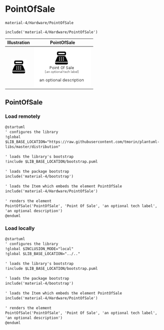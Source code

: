 # PointOfSale


```text
material-4/Hardware/PointOfSale
```

```text
include('material-4/Hardware/PointOfSale')
```



| Illustration | PointOfSale |
| :---: | :---: |
| ![illustration for Illustration](../../material-4/Hardware/PointOfSale.png) | ![illustration for PointOfSale](../../material-4/Hardware/PointOfSale.Local.png) |




## PointOfSale

### Load remotely
```plantuml
@startuml
' configures the library
!global $LIB_BASE_LOCATION="https://raw.githubusercontent.com/tmorin/plantuml-libs/master/distribution"

' loads the library's bootstrap
!include $LIB_BASE_LOCATION/bootstrap.puml

' loads the package bootstrap
include('material-4/bootstrap')

' loads the Item which embeds the element PointOfSale
include('material-4/Hardware/PointOfSale')

' renders the element
PointOfSale('PointOfSale', 'Point Of Sale', 'an optional tech label', 'an optional description')
@enduml
```

### Load locally
```plantuml
@startuml
' configures the library
!global $INCLUSION_MODE="local"
!global $LIB_BASE_LOCATION="../.."

' loads the library's bootstrap
!include $LIB_BASE_LOCATION/bootstrap.puml

' loads the package bootstrap
include('material-4/bootstrap')

' loads the Item which embeds the element PointOfSale
include('material-4/Hardware/PointOfSale')

' renders the element
PointOfSale('PointOfSale', 'Point Of Sale', 'an optional tech label', 'an optional description')
@enduml
```

